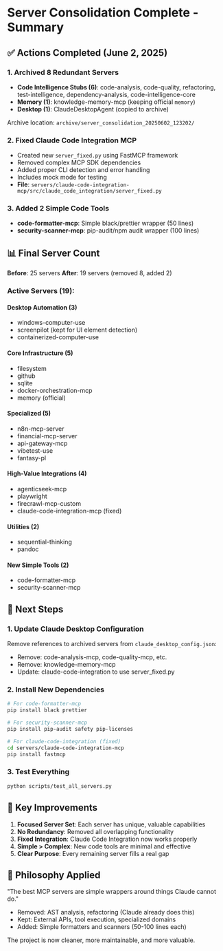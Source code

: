 # Server Consolidation Complete - Summary

## ✅ Actions Completed (June 2, 2025)

### 1. Archived 8 Redundant Servers
- **Code Intelligence Stubs (6)**: code-analysis, code-quality, refactoring, test-intelligence, dependency-analysis, code-intelligence-core
- **Memory (1)**: knowledge-memory-mcp (keeping official `memory`)
- **Desktop (1)**: ClaudeDesktopAgent (copied to archive)

Archive location: `archive/server_consolidation_20250602_123202/`

### 2. Fixed Claude Code Integration MCP
- Created new `server_fixed.py` using FastMCP framework
- Removed complex MCP SDK dependencies
- Added proper CLI detection and error handling
- Includes mock mode for testing
- **File**: `servers/claude-code-integration-mcp/src/claude_code_integration/server_fixed.py`

### 3. Added 2 Simple Code Tools
- **code-formatter-mcp**: Simple black/prettier wrapper (50 lines)
- **security-scanner-mcp**: pip-audit/npm audit wrapper (100 lines)

## 📊 Final Server Count

**Before**: 25 servers
**After**: 19 servers (removed 8, added 2)

### Active Servers (19):

#### Desktop Automation (3)
- windows-computer-use
- screenpilot (kept for UI element detection)
- containerized-computer-use

#### Core Infrastructure (5)
- filesystem
- github
- sqlite
- docker-orchestration-mcp
- memory (official)

#### Specialized (5)
- n8n-mcp-server
- financial-mcp-server
- api-gateway-mcp
- vibetest-use
- fantasy-pl

#### High-Value Integrations (4)
- agenticseek-mcp
- playwright
- firecrawl-mcp-custom
- claude-code-integration-mcp (fixed)

#### Utilities (2)
- sequential-thinking
- pandoc

#### New Simple Tools (2)
- code-formatter-mcp
- security-scanner-mcp

## 🔧 Next Steps

### 1. Update Claude Desktop Configuration
Remove references to archived servers from `claude_desktop_config.json`:
- Remove: code-analysis-mcp, code-quality-mcp, etc.
- Remove: knowledge-memory-mcp
- Update: claude-code-integration to use server_fixed.py

### 2. Install New Dependencies
```bash
# For code-formatter-mcp
pip install black prettier

# For security-scanner-mcp  
pip install pip-audit safety pip-licenses

# For claude-code-integration (fixed)
cd servers/claude-code-integration-mcp
pip install fastmcp
```

### 3. Test Everything
```bash
python scripts/test_all_servers.py
```

## 📝 Key Improvements

1. **Focused Server Set**: Each server has unique, valuable capabilities
2. **No Redundancy**: Removed all overlapping functionality
3. **Fixed Integration**: Claude Code Integration now works properly
4. **Simple > Complex**: New code tools are minimal and effective
5. **Clear Purpose**: Every remaining server fills a real gap

## 🎯 Philosophy Applied

"The best MCP servers are simple wrappers around things Claude cannot do."

- Removed: AST analysis, refactoring (Claude already does this)
- Kept: External APIs, tool execution, specialized domains
- Added: Simple formatters and scanners (50-100 lines each)

The project is now cleaner, more maintainable, and more valuable.